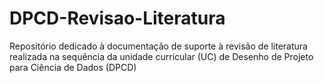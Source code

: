 # DPCD-Revisao-Literatura
Repositório dedicado à documentação de suporte à revisão de literatura realizada na sequência da unidade curricular  (UC) de Desenho de Projeto para Ciência de Dados (DPCD)
